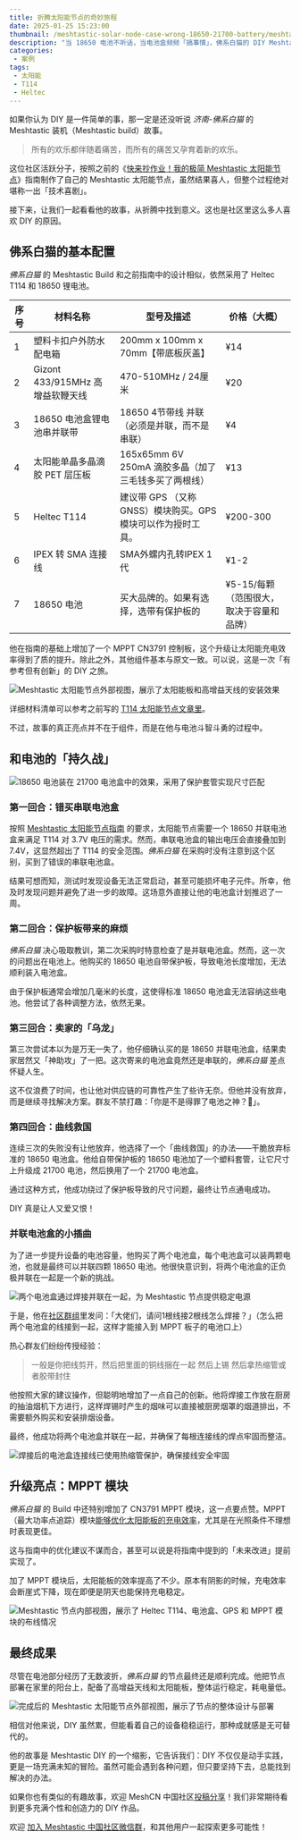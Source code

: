 ```yaml
---
title: 折腾太阳能节点的奇妙旅程
date: 2025-01-25 15:23:00
thumbnail: /meshtastic-solar-node-case-wrong-18650-21700-battery/meshtastic-node-internal-view-banner.webp
description: "当 18650 电池不听话，当电池盒频频「搞事情」，佛系白猫的 DIY Meshtastic 节点让人捧腹大笑又深感敬佩。这篇文章记录了他的探索历程，展示了 MPPT 模块的威力和 DIY 的乐趣，甚至连厨房烟罩都成了他焊接的好帮手。"
categories:
 - 案例
tags:
 - 太阳能
 - T114
 - Heltec
---
```


如果你认为 DIY 是一件简单的事，那一定是还没听说 *济南-佛系白猫* 的 Meshtastic 装机（Meshtastic build）故事。

> 所有的欢乐都伴随着痛苦，而所有的痛苦又孕育着新的欢乐。

这位社区活跃分子，按照之前的《[快来抄作业！我的极简 Meshtastic 太阳能节点](/meshtastic-solar-node-build-simple-sma-antenna-t114/)》指南制作了自己的 Meshtastic 太阳能节点，虽然结果喜人，但整个过程绝对堪称一出「技术喜剧」。

接下来，让我们一起看看他的故事，从折腾中找到意义。这也是社区里这么多人喜欢 DIY 的原因。

## 佛系白猫的基本配置

*佛系白猫* 的 Meshtastic Build 和之前指南中的设计相似，依然采用了 Heltec T114 和 18650 锂电池。

| 序号 | 材料名称                               | 型号及描述                                           | 价格（大概）      |
|------|----------------------------------------|----------------------------------------------------|-----------|
| 1    | 塑料卡扣户外防水配电箱                 | 200mm x 100mm x 70mm【带底板灰盖】                              | ¥14    |
| 2    | Gizont 433/915MHz 高增益软鞭天线       | 470-510MHz / 24厘米                                  | ¥20   |
| 3    | 18650 电池盒锂电池串并联带              | 18650 4节带线 并联（必须是并联，而不是串联）          | ¥4     |
| 4    | 太阳能单晶多晶滴胶 PET 层压板          | 165x65mm 6V 250mA 滴胶多晶（加了三毛钱多买了两根线） | ¥13    |
| 5    | Heltec T114                            | 建议带 GPS （又称 GNSS）模块购买。GPS 模块可以作为授时工具。     | ¥200-300   |
| 6    | IPEX 转 SMA 连接线                            | SMA外螺内孔转IPEX 1代     | ¥1-2   |
| 7    | 18650 电池                            | 买大品牌的。如果有选择，选带有保护板的     | ¥5-15/每颗（范围很大，取决于容量和品牌）   |

他在指南的基础上增加了一个 MPPT CN3791 控制板，这个升级让太阳能充电效率得到了质的提升。除此之外，其他组件基本与原文一致。可以说，这是一次「有参考但有创新」的 DIY 之旅。

![Meshtastic 太阳能节点外部视图，展示了太阳能板和高增益天线的安装效果](./meshtastic-solar-node-case-wrong-18650-21700-battery/meshtastic-node-external-view.webp)

详细材料清单可以参考之前写的 [T114 太阳能节点文章里](/meshtastic-solar-node-build-simple-sma-antenna-t114/)。

不过，故事的真正亮点并不在于组件，而是在他与电池斗智斗勇的过程中。

## 和电池的「持久战」

![18650 电池装在 21700 电池盒中的效果，采用了保护套管实现尺寸匹配](./meshtastic-solar-node-case-wrong-18650-21700-battery/18650-in-21700-holder.webp)


### 第一回合：错买串联电池盒

按照 [Meshtastic 太阳能节点指南](/meshtastic-solar-node-build-simple-sma-antenna-t114/) 的要求，太阳能节点需要一个 18650 并联电池盒来满足 T114 对 3.7V 电压的需求。然而，串联电池盒的输出电压会直接叠加到 7.4V，这显然超出了 T114 的安全范围。*佛系白猫* 在采购时没有注意到这个区别，买到了错误的串联电池盒。

结果可想而知，测试时发现设备无法正常启动，甚至可能损坏电子元件。所幸，他及时发现问题并避免了进一步的故障。这场意外直接让他的电池盒计划推迟了一周。

### 第二回合：保护板带来的麻烦

*佛系白猫* 决心吸取教训，第二次采购时特意检查了是并联电池盒。然而，这一次的问题出在电池上。他购买的 18650 电池自带保护板，导致电池长度增加，无法顺利装入电池盒。

由于保护板通常会增加几毫米的长度，这使得标准 18650 电池盒无法容纳这些电池。他尝试了各种调整方法，依然无果。

### 第三回合：卖家的「乌龙」

第三次尝试本以为是万无一失了，他仔细确认买的是 18650 并联电池盒，结果卖家居然又「神助攻」了一把。这次寄来的电池盒竟然还是串联的，*佛系白猫* 差点怀疑人生。

这不仅浪费了时间，也让他对供应链的可靠性产生了些许无奈。但他并没有放弃，而是继续寻找解决方案。群友不禁打趣：「你是不是得罪了电池之神？🤣」。

### 第四回合：曲线救国

连续三次的失败没有让他放弃，他选择了一个「曲线救国」的办法——干脆放弃标准的 18650 电池盒。他给自带保护板的 18650 电池加了一个塑料套管，让它尺寸上升级成 21700 电池，然后换用了一个 21700 电池盒。

通过这种方式，他成功绕过了保护板导致的尺寸问题，最终让节点通电成功。

DIY 真是让人又爱又恨！

### 并联电池盒的小插曲

为了进一步提升设备的电池容量，他购买了两个电池盒，每个电池盒可以装两颗电池，也就是最终可以并联四颗 18650 电池。他很快意识到，将两个电池盒的正负极并联在一起是一个新的挑战。

![两个电池盒通过焊接并联在一起，为 Meshtastic 节点提供稳定电源](./meshtastic-solar-node-case-wrong-18650-21700-battery/battery-holder-parallel-wiring.webp)


于是，他在[社区群组](/contact/)里发问：「大佬们，请问1根线接2根线怎么焊接？」（怎么把两个电池盒的线接到一起，这样才能接入到 MPPT 板子的电池口上）

热心群友们纷纷传授经验：

> 一般是你把线剪开，然后把里面的铜线捆在一起
> 然后上锡
> 然后拿热缩管或者胶带封住

他按照大家的建议操作，但聪明地增加了一点自己的创新。他将焊接工作放在厨房的抽油烟机下方进行，这样焊锡时产生的烟味可以直接被厨房烟罩的烟道排出，不需要额外购买和安装排烟设备。

最终，他成功将两个电池盒并联在一起，并确保了每根连接线的焊点牢固而整洁。

![焊接后的电池盒连接线已使用热缩管保护，确保接线安全牢固](./meshtastic-solar-node-case-wrong-18650-21700-battery/battery-holder-heat-shrink.webp)


## 升级亮点：MPPT 模块

*佛系白猫* 的 Build 中还特别增加了 CN3791 MPPT 模块，这一点要点赞。MPPT（最大功率点追踪）模块[能够优化太阳能板的充电效率](/T114-solar-panel-requirement-calculate/)，尤其是在光照条件不理想时表现更佳。

这与指南中的优化建议不谋而合，甚至可以说是将指南中提到的「未来改进」提前实现了。

加了 MPPT 模块后，太阳能板的效率提高了不少。原本有阴影的时候，充电效率会断崖式下降，现在即便是阴天也能保持充电稳定。

![Meshtastic 节点内部视图，展示了 Heltec T114、电池盒、GPS 和 MPPT 模块的布线情况](./meshtastic-solar-node-case-wrong-18650-21700-battery/meshtastic-node-internal-view.webp)

## 最终成果

尽管在电池部分经历了无数波折，*佛系白猫* 的节点最终还是顺利完成。他把节点部署在家里的阳台上，配备了高增益天线和太阳能板，整体运行稳定，耗电量低。

![完成后的 Meshtastic 太阳能节点外部视图，展示了节点的整体设计与部署](./meshtastic-solar-node-case-wrong-18650-21700-battery/meshtastic-node-external-view.webp)

相信对他来说，DIY 虽然累，但能看着自己的设备稳稳运行，那种成就感是无可替代的。

他的故事是 Meshtastic DIY 的一个缩影，它告诉我们：DIY 不仅仅是动手实践，更是一场充满未知的冒险。虽然可能会遇到各种问题，但只要坚持下去，总能找到解决的办法。

如果你也有类似的有趣故事，欢迎 MeshCN 中国社区[投稿分享](/meshcn-blog-call-for-articles/)！我们非常期待看到更多充满个性和创造力的 DIY 作品。

欢迎 [加入 Meshtastic 中国社区微信群](/contact/)，和其他用户一起探索更多可能性！